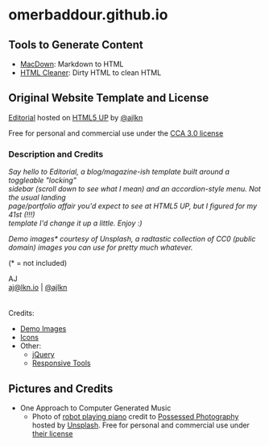 # omerbaddour.github.io

## Tools to Generate Content

- [MacDown](https://macdown.uranusjr.com/): Markdown to HTML
- [HTML Cleaner](https://html-cleaner.com/): Dirty HTML to clean HTML

## Original Website Template and License

[Editorial](https://html5up.net/editorial) hosted on [HTML5 UP](https://html5up.net/) by [@ajlkn](https://twitter.com/ajlkn)

Free for personal and commercial use under the [CCA 3.0 license](https://html5up.net/license)

### Description and Credits

_Say hello to Editorial, a blog/magazine-ish template built around a toggleable "locking"  
sidebar (scroll down to see what I mean) and an accordion-style menu. Not the usual landing  
page/portfolio affair you'd expect to see at HTML5 UP, but I figured for my 41st (!!!)  
template I'd change it up a little. Enjoy :)_

_Demo images* courtesy of Unsplash, a radtastic collection of CC0 (public domain) images
you can use for pretty much whatever._

(* = not included)

AJ  
[aj@lkn.io](https://aj.lkn.io/) | [@ajlkn](https://twitter.com/ajlkn)
\
\
\
Credits:
- [Demo Images](https://unsplash.com/)
- [Icons](https://fontawesome.com/)
- Other:
	- [jQuery](https://jquery.com/)
	- [Responsive Tools](https://github.com/ajlkn/responsive-tools)

## Pictures and Credits

- One Approach to Computer Generated Music
	- Photo of [robot playing piano](https://github.com/OmerBaddour/omerbaddour.github.io/blob/master/images/robot_playing_piano.jpg) credit to [Possessed Photography](https://unsplash.com/@possessedphotography?utm_source=unsplash&utm_medium=referral&utm_content=creditCopyText) hosted by [Unsplash](https://unsplash.com/s/photos/robot-music?utm_source=unsplash&utm_medium=referral&utm_content=creditCopyText). Free for personal and commercial use under [their license](https://unsplash.com/license)
